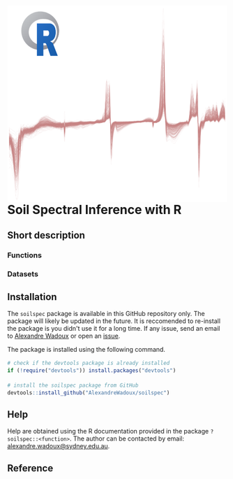 <a href="url"><img src="https://github.com/AlexandreWadoux/soilspec/blob/master/drawing.png" align="left" height="450" width="850" ></a>

# Soil Spectral Inference with R

## Short description
### Functions
### Datasets

## Installation
The `soilspec` package is available in this GitHub repository only. The package will likely be updated in the future. It is reccomended to re-install the package is you didn't use it for a long time. If any issue, send an email to [Alexandre Wadoux](mailto:alexandre.wadoux@sydney.edu.au) or open an [issue](https://github.com/AlexandreWadoux/soilspec/issues). 

The package is installed using the following command. 
```R
# check if the devtools package is already installed
if (!require("devtools")) install.packages("devtools")

# install the soilspec package from GitHub
devtools::install_github("AlexandreWadoux/soilspec")
```

## Help
Help are obtained using the R documentation provided in the package `?soilspec::<function>`. 
The author can be contacted by email: alexandre.wadoux@sydney.edu.au. 

## Reference
